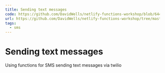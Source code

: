 ```yaml
---
title: Sending text messages
code: https://github.com/DavidWells/netlify-functions-workshop/blob/64427e43d61951dccd53af5e335748f9a4e1b8df/lessons-code-complete/use-cases/8-sending-sms/functions/twilio/twilio.js
url: https://github.com/DavidWells/netlify-functions-workshop/tree/master/lessons-code-complete/use-cases/8-sending-sms
tags: 
  - sms
---
```


# Sending text messages

Using functions for SMS sending text messages via twilio

